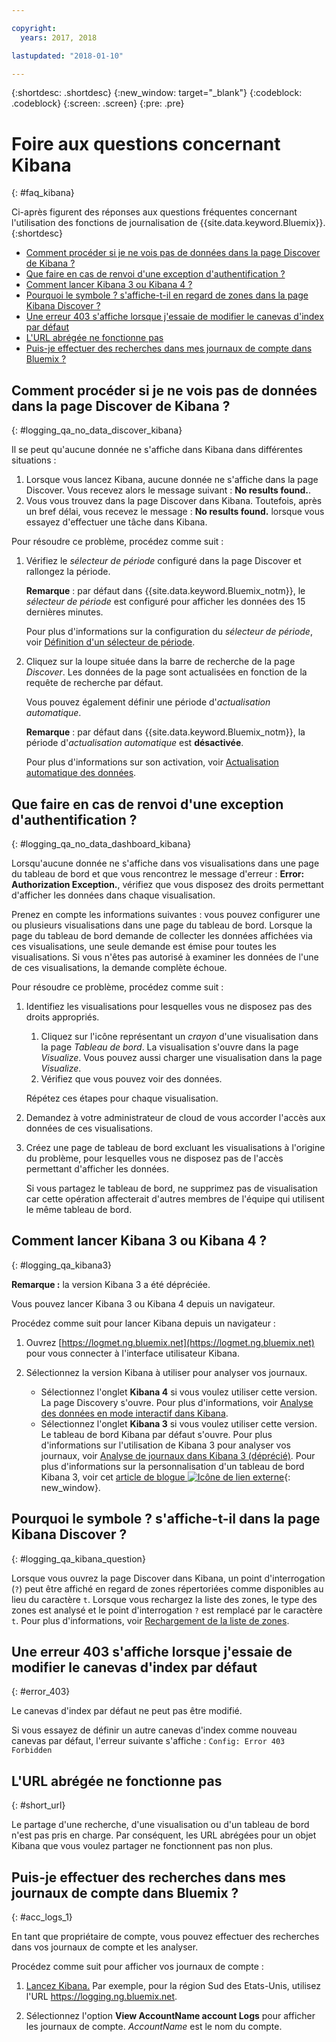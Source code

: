```yaml
---

copyright:
  years: 2017, 2018

lastupdated: "2018-01-10"

---
```




{:shortdesc: .shortdesc}
{:new_window: target="_blank"}
{:codeblock: .codeblock}
{:screen: .screen}
{:pre: .pre}


# Foire aux questions concernant Kibana
{: #faq_kibana}

Ci-après figurent des réponses aux questions fréquentes concernant l'utilisation des fonctions de journalisation de {{site.data.keyword.Bluemix}}. {:shortdesc}

* [Comment procéder si je ne vois pas de données dans la page Discover de Kibana ?](/docs/services/CloudLogAnalysis/qa/faq_kibana.html##logging_qa_no_data_discover_kibana)
* [Que faire en cas de renvoi d'une exception d'authentification ?](/docs/services/CloudLogAnalysis/qa/faq_kibana.html##logging_qa_no_data_dashboard_kibana)
* [Comment lancer Kibana 3 ou Kibana 4 ?](/docs/services/CloudLogAnalysis/qa/faq_kibana.html##logging_qa_kibana3)
* [Pourquoi le symbole ? s'affiche-t-il en regard de zones dans la page Kibana Discover ?](/docs/services/CloudLogAnalysis/qa/faq_kibana.html##logging_qa_kibana_question)
* [Une erreur 403 s'affiche lorsque j'essaie de modifier le canevas d'index par défaut](/docs/services/CloudLogAnalysis/qa/faq_kibana.html#error_403)
* [L'URL abrégée ne fonctionne pas](/docs/services/CloudLogAnalysis/qa/faq_kibana.html#short_url)
* [Puis-je effectuer des recherches dans mes journaux de compte dans Bluemix ?](/docs/services/CloudLogAnalysis/qa/faq_kibana.html#acc_logs_1)


## Comment procéder si je ne vois pas de données dans la page Discover de Kibana ?
{: #logging_qa_no_data_discover_kibana}

Il se peut qu'aucune donnée ne s'affiche dans Kibana dans différentes situations :

1. Lorsque vous lancez Kibana, aucune donnée ne s'affiche dans la page Discover. Vous recevez alors le message suivant : **No results found.**. 
2. Vous vous trouvez dans la page Discover dans Kibana. Toutefois, après un bref délai, vous recevez le message : **No results found.** lorsque vous essayez d'effectuer une tâche dans Kibana.

Pour résoudre ce problème, procédez comme suit :

1. Vérifiez le *sélecteur de période* configuré dans la page Discover et rallongez la période. 

    **Remarque** : par défaut dans {{site.data.keyword.Bluemix_notm}}, le *sélecteur de période* est configuré pour afficher les données des 15 dernières minutes.

    Pour plus d'informations sur la configuration du *sélecteur de période*, voir [Définition d'un sélecteur de période](/docs/services/CloudLogAnalysis/kibana/filter_logs.html#set_time_filter).
       
2. Cliquez sur la loupe située dans la barre de recherche de la page *Discover*. Les données de la page sont actualisées en fonction de la requête de recherche par défaut.

    Vous pouvez également définir une période d'*actualisation automatique*.

    **Remarque** : par défaut dans {{site.data.keyword.Bluemix_notm}}, la période d'*actualisation automatique* est **désactivée**.
    
    Pour plus d'informations sur son activation, voir [Actualisation automatique des données](/docs/services/CloudLogAnalysis/kibana/analize_logs_interactively.html#discover_view_refresh_interval).



## Que faire en cas de renvoi d'une exception d'authentification ?
{: #logging_qa_no_data_dashboard_kibana}

Lorsqu'aucune donnée ne s'affiche dans vos visualisations dans une page du tableau de bord et que vous rencontrez le message d'erreur : **Error: Authorization Exception.**, vérifiez que vous disposez des droits permettant d'afficher les données dans chaque visualisation.

Prenez en compte les informations suivantes : vous pouvez configurer une ou plusieurs visualisations dans une page du tableau de bord. Lorsque la page du tableau de bord demande de collecter les données affichées via ces visualisations, une seule demande est émise pour toutes les visualisations. Si vous n'êtes pas autorisé à examiner les données de l'une de ces visualisations, la demande complète échoue.

Pour résoudre ce problème, procédez comme suit :

1. Identifiez les visualisations pour lesquelles vous ne disposez pas des droits appropriés.

    1. Cliquez sur l'icône représentant un *crayon* d'une visualisation dans la page *Tableau de bord*. La visualisation s'ouvre dans la page *Visualize*. Vous pouvez aussi charger une visualisation dans la page *Visualize*. 
    2. Vérifiez que vous pouvez voir des données.
    
    Répétez ces étapes pour chaque visualisation.

2. Demandez à votre administrateur de cloud de vous accorder l'accès aux données de ces visualisations.

3. Créez une page de tableau de bord excluant les visualisations à l'origine du problème, pour lesquelles vous ne disposez pas de l'accès permettant d'afficher les données. 

    Si vous partagez le tableau de bord, ne supprimez pas de visualisation car cette opération affecterait d'autres membres de l'équipe qui utilisent le même tableau de bord.

## Comment lancer Kibana 3 ou Kibana 4 ?
{: #logging_qa_kibana3}

**Remarque :** la version Kibana 3 a été dépréciée.

Vous pouvez lancer Kibana 3 ou Kibana 4 depuis un navigateur.

Procédez comme suit pour lancer Kibana depuis un navigateur :

1. Ouvrez [https://logmet.ng.bluemix.net](https://logmet.ng.bluemix.net) pour vous connecter à l'interface utilisateur Kibana.
    
2. Sélectionnez la version Kibana à utiliser pour analyser vos journaux.
    * Sélectionnez l'onglet **Kibana 4** si vous voulez utiliser cette version. La page Discovery s'ouvre. Pour plus d'informations, voir [Analyse des données en mode interactif dans Kibana](/docs/services/CloudLogAnalysis/qa/faq_kibana.html#logging_kibana_analize_logs_interactively.html#kibana_analize_logs_interactively).
    * Sélectionnez l'onglet **Kibana 3** si vous voulez utiliser cette version. Le tableau de bord Kibana par défaut s'ouvre. Pour plus d'informations sur l'utilisation de Kibana 3 pour analyser vos journaux, voir [Analyse de journaux dans Kibana 3 (déprécié)](docs/monitor_log/kibana3/logging_view_kibana3.html#analyzing_logs_Kibana3). Pour plus d'informations sur la personnalisation d'un tableau de bord Kibana 3, voir cet [article de blogue ![Icône de lien externe](../../../icons/launch-glyph.svg "Icône de lien externe")](https://www.ibm.com/blogs/bluemix/2015/09/creating-custom-kibana-dashboard-in-bluemix/){: new_window}.
     

## Pourquoi le symbole ? s'affiche-t-il dans la page Kibana Discover ?
{: #logging_qa_kibana_question}

Lorsque vous ouvrez la page Discover dans Kibana, un point d'interrogation (`?`) peut être affiché en regard de zones répertoriées comme disponibles au lieu du caractère `t`. Lorsque vous rechargez la liste des zones, le type des zones est analysé et le point d'interrogation `?` est remplacé par le caractère `t`. Pour plus d'informations, voir [Rechargement de la liste de zones](/docs/services/CloudLogAnalysis/kibana/analize_logs_interactively.html#discover_view_reload_fields).


## Une erreur 403 s'affiche lorsque j'essaie de modifier le canevas d'index par défaut
{: #error_403}

Le canevas d'index par défaut ne peut pas être modifié. 

Si vous essayez de définir un autre canevas d'index comme nouveau canevas par défaut, l'erreur suivante s'affiche : `Config: Error 403 Forbidden`

## L'URL abrégée ne fonctionne pas
{: #short_url}

Le partage d'une recherche, d'une visualisation ou d'un tableau de bord n'est pas pris en charge. Par conséquent, les URL abrégées pour un objet Kibana que vous voulez partager ne fonctionnent pas non plus. 

## Puis-je effectuer des recherches dans mes journaux de compte dans Bluemix ?
{: #acc_logs_1}

En tant que propriétaire de compte, vous pouvez effectuer des recherches dans vos journaux de compte et les analyser.

Procédez comme suit pour afficher vos journaux de compte :

1. [Lancez Kibana.](/docs/services/CloudLogAnalysis/kibana/launch.html#launch_Kibana_from_browser) Par exemple, pour la région Sud des Etats-Unis, utilisez l'URL https://logging.ng.bluemix.net.

2. Sélectionnez l'option **View AccountName account Logs** pour afficher les journaux de compte. *AccountName* est le nom du compte.

